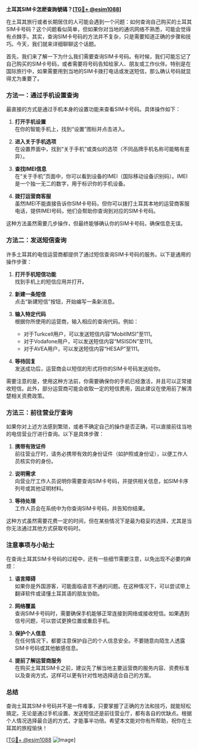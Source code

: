 **土耳其SIM卡怎麽查詢號碼？[[TG💪+ @esim1088](https://t.me/s/esim1088)]**

在土耳其旅行或者长期居住的人可能会遇到一个问题：如何查询自己购买的土耳其SIM卡号码？这个问题看似简单，但如果你对当地的通讯网络不熟悉，可能会觉得有点棘手。其实，查询SIM卡号码的方法并不复杂，只是需要知道正确的步骤和技巧。今天，我们就来详细聊聊这个话题。

首先，我们来了解一下为什么我们需要查询SIM卡号码。有时候，我们可能忘记了自己购买的SIM卡号码，或者需要将号码告知给家人、朋友或工作伙伴。特别是在国际旅行中，如果需要用到当地的SIM卡拨打电话或发送短信，那么确认号码就显得尤为重要了。

### 方法一：通过手机设置查询

最直接的方式是通过手机本身的设置功能来查看SIM卡号码。具体操作如下：

1. **打开手机设置**  
   在你的智能手机上，找到“设置”图标并点击进入。

2. **进入关于手机选项**  
   在设置界面中，找到“关于手机”或类似的选项（不同品牌手机名称可能略有差异）。

3. **查找IMEI信息**  
   在“关于手机”页面中，你可以看到设备的IMEI（国际移动设备识别码）。IMEI是一个独一无二的数字，用于标识你的手机设备。

4. **拨打运营商客服**  
   虽然IMEI不能直接告诉你SIM卡号码，但你可以拨打土耳其本地的运营商客服电话，提供IMEI号码，他们会帮助你查询到对应的SIM卡号码。

这种方法虽然需要几步操作，但最终能够确认你的SIM卡号码，确保信息无误。

### 方法二：发送短信查询

许多土耳其的电信运营商都提供了通过短信查询SIM卡号码的服务。以下是通用的操作步骤：

1. **打开手机短信功能**  
   找到手机上的短信应用并打开。

2. **新建一条短信**  
   点击“新建短信”按钮，开始编写一条新消息。

3. **输入特定代码**  
   根据你所使用的运营商，输入相应的查询代码。例如：
   - 对于Turkcell用户，可以发送短信内容“MobilIMSI”至111。
   - 对于Vodafone用户，可以发送短信内容“MSISDN”至111。
   - 对于AVEA用户，可以发送短信内容“HESAP”至111。

4. **等待回复**  
   发送成功后，运营商会以短信的形式将你的SIM卡号码发送给你。

需要注意的是，使用这种方法前，你需要确保你的手机已经激活，并且可以正常接收短信。此外，部分运营商可能会收取一定的短信费用，因此建议在使用前了解清楚相关资费政策。

### 方法三：前往营业厅查询

如果你对上述方法感到繁琐，或者不确定自己的操作是否正确，可以直接前往当地的电信营业厅进行查询。以下是具体步骤：

1. **携带有效证件**  
   前往营业厅时，请务必携带有效的身份证件（如护照或身份证），以便工作人员核实你的身份。

2. **说明需求**  
   向营业厅工作人员说明你需要查询SIM卡号码，并提供相关信息，如SIM卡序列号或其他证明材料。

3. **等待处理**  
   工作人员会在系统中为你查询SIM卡号码，并告知你结果。

这种方式虽然需要花费一定的时间，但在某些情况下是最为稳妥的选择，尤其是当你无法通过其他方式获取号码时。

### 注意事项与小贴士

在查询土耳其SIM卡号码的过程中，还有一些细节需要注意，以免出现不必要的麻烦：

1. **语言障碍**  
   如果你是外国游客，可能面临语言不通的问题。在这种情况下，可以尝试带上翻译软件或请懂土耳其语的朋友协助。

2. **网络覆盖**  
   查询SIM卡号码时，需要确保手机能够正常连接到网络或接收短信。如果遇到信号问题，可以尝试更换位置或重启手机。

3. **保护个人信息**  
   在任何情况下，都要注意保护自己的个人信息安全。不要随意向陌生人透露SIM卡号码或其他敏感信息。

4. **提前了解运营商服务**  
   在购买土耳其SIM卡之前，建议先了解当地主要运营商的服务内容、资费标准以及查询方式，这样可以更有针对性地选择适合自己的方案。

### 总结

查询土耳其SIM卡号码并不是一件难事，只要掌握了正确的方法和技巧，就能轻松搞定。无论是通过手机设置、发送短信还是前往营业厅，都有各自的优缺点。根据个人情况选择最合适的方式，才能事半功倍。希望本文能对你有所帮助，祝你在土耳其的旅程愉快！

[[TG💪+ @esim1088](https://t.me/s/esim1088) ![Image](https://i.postimg.cc/4NQfJmqS/Snipaste-2025-05-13-00-14-12.png)]